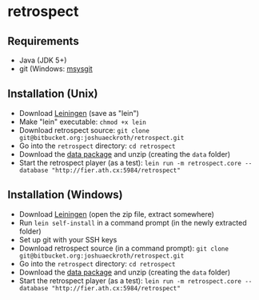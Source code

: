 # retrospect

## Requirements

- Java (JDK 5+)
- git (Windows: [msysgit](http://code.google.com/p/msysgit/)

## Installation (Unix)

- Download [Leiningen](https://raw.github.com/technomancy/leiningen/stable/bin/lein) (save as "lein")
- Make "lein" executable: `chmod +x lein`
- Download retrospect source: `git clone git@bitbucket.org:joshuaeckroth/retrospect.git`
- Go into the `retrospect` directory: `cd retrospect`
- Download the [data package](https://bitbucket.org/joshuaeckroth/retrospect/downloads/retrospect-data.zip) and unzip (creating the `data` folder)
- Start the retrospect player (as a test): `lein run -m retrospect.core --database "http://fier.ath.cx:5984/retrospect"`

## Installation (Windows)

- Download [Leiningen](https://github.com/downloads/technomancy/leiningen/leiningen-1.5.2-win.zip) (open the zip file, extract somewhere)
- Run `lein self-install` in a command prompt (in the newly extracted folder)
- Set up git with your SSH keys
- Download retrospect source (in a command prompt): `git clone git@bitbucket.org:joshuaeckroth/retrospect.git`
- Go into the `retrospect` directory: `cd retrospect`
- Download the [data package](https://bitbucket.org/joshuaeckroth/retrospect/downloads/retrospect-data.zip) and unzip (creating the `data` folder)
- Start the retrospect player (as a test): `lein run -m retrospect.core --database "http://fier.ath.cx:5984/retrospect"`
